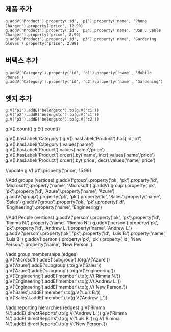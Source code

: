 ## 제품 추가
```graph
g.addV('Product').property('id', 'p1').property('name', 'Phone Charger').property('price', 12.99)
g.addV('Product').property('id', 'p2').property('name', 'USB C Cable Charger').property('price', 8.99)
g.addV('Product').property('id', 'p3').property('name', 'Gardening Gloves').property('price', 2.99)
```

## 버텍스 추가
```graph
g.addV('Category').property('id', 'c1').property('name', 'Mobile Phones')
g.addV('Category').property('id', 'c2').property('name', 'Gardening')
```

## 엣지 추가
```graph
g.V('p1').addE('belongsto').to(g.V('c1'))
g.V('p2').addE('belongsto').to(g.V('c1'))
g.V('p3').addE('belongsto').to(g.V('c2'))
```


g.V().count()
g.E().count()

g.V().hasLabel('Category')
g.V().hasLabel('Product').has('id','p1')
g.V().hasLabel('Category').values('name')
g.V().hasLabel('Product').values('name','price')
g.V().hasLabel('Product').order().by('name', incr).values('name','price')
g.V().hasLabel('Product').order().by('price', decr).values('name','price')


//update
g.V('p1').property('price', 15.99)

//Add groups (vertices)
g.addV('group').property('pk', 'pk').property('id', 'Microsoft').property('name', 'Microsoft')
g.addV('group').property('pk', 'pk').property('id', 'Azure').property('name', 'Azure')
g.addV('group').property('pk', 'pk').property('id', 'Sales').property('name', 'Sales')
g.addV('group').property('pk', 'pk').property('id', 'Engineering').property('name', 'Engineering')

//Add People (vertices)
g.addV('person').property('pk', 'pk').property('id', 'Rimma N.').property('name', 'Rimma N.')
g.addV('person').property('pk', 'pk').property('id', 'Andrew L.').property('name', 'Andrew L.')
g.addV('person').property('pk', 'pk').property('id', 'Luis B.').property('name', 'Luis B.')
g.addV('person').property('pk', 'pk').property('id', 'New Person.').property('name', 'New Person.')

//add group memberships (edges)
g.V('Microsoft').addE('subgroup').to(g.V('Azure'))
g.V('Azure').addE('subgroup').to(g.V('Sales'))
g.V('Azure').addE('subgroup').to(g.V('Engineering'))
g.V('Engineering').addE('member').to(g.V('Rimma N.'))
g.V('Engineering').addE('member').to(g.V('Andrew L.'))
g.V('Engineering').addE('member').to(g.V('New Person.'))
g.V('Sales').addE('member').to(g.V('Luis B.'))
g.V('Sales').addE('member').to(g.V('Andrew L.'))

//add reporting hierarchies (edges)
g.V('Rimma N.').addE('directReports').to(g.V('Andrew L.'))
g.V('Rimma N.').addE('directReports').to(g.V('Luis B.'))
g.V('Rimma N.').addE('directReports').to(g.V('New Person.'))